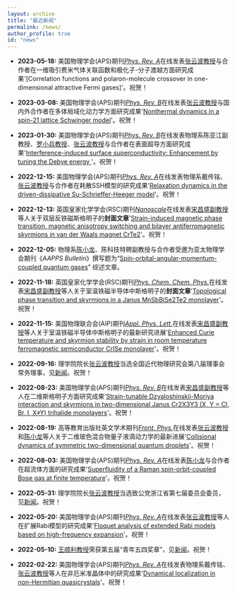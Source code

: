 ```yaml
---
layout: archive
title: "最近新闻"
permalink: /news/
author_profile: true
id: "news"
---
```


- **2023-05-18:**
    美国物理学会(APS)期刊[_Phys. Rev. A_](https://doi.org/10.1103/PhysRevA.107.053312)在线发表[张云波教授](https://iqsm-zstu.github.io/members/10yunbozhang)与合作者在一维吸引费米气体关联函数和极化子-分子渡越方面研究成果'[Correlation functions and polaron-molecule crossover in one-dimensional attractive Fermi gases]'。祝贺！
    
- **2023-03-08:**
    美国物理学会(APS)期刊[_Phys. Rev. B_](https://doi.org/10.1103/PhysRevB.107.104302)在线发表[张云波教授](https://iqsm-zstu.github.io/members/10yunbozhang)与国内外合作者在多体局域化动力学方面研究成果'[Nonthermal dynamics in a spin-21 lattice Schwinger model](https://arxiv.org/abs/2301.03006)'。祝贺！

- **2023-01-30:**
    美国物理学会(APS)期刊[_Phys. Rev. B_](https://doi.org/10.1103/PhysRevB.107.024510)在线发表物理系陈亚江副教授、[罗小兵教授](https://iqsm-zstu.github.io/members/05xiaobingluo)、[张云波教授](https://iqsm-zstu.github.io/members/10yunbozhang)与合作者在表面超导方面研究成果'[Interference-induced surface superconductivity: Enhancement by tuning the Debye energy
](https://arxiv.org/abs/2301.12979)'。祝贺！
    
- **2022-12-15:**
    美国物理学会(APS)期刊[_Phys. Rev. A_](https://doi.org/10.1103/PhysRevA.106.062208)在线发表物理系戴传铭、[张云波教授](https://iqsm-zstu.github.io/members/10yunbozhang)与合作者在耗散SSH模型的研究成果'[Relaxation dynamics in the driven-dissipative Su-Schrieffer-Heeger model](https://doi.org/10.1103/PhysRevA.106.062208)'。祝贺！ 
    
- **2022-12-13:**
    英国皇家化学学会(RSC)期刊[_Nanoscale_](https://doi.org/10.1039/D2NR04740C)在线发表[宋昌盛副教授](https://iqsm-zstu.github.io/members/04changshengsong)等人关于双层反铁磁斯格明子的**封面文章**'[Strain-induced magnetic phase transition, magnetic anisotropy switching and bilayer antiferromagnetic skyrmions in van der Waals magnet CrTe2](https://doi.org/10.1039/D2NR04740C)'。祝贺！
    
- **2022-12-05:**
    物理系[陈小龙](https://iqsm-zstu.github.io/members/01xiaolongchen)、陈科技特聘副教授与合作者受邀为亚太物理学会期刊《_AAPPS Bulletin_》撰写题为“[Spin-orbital-angular-momentum-coupled quantum gases](https://doi.org/10.1007/s43673-022-00069-w)” 综述文章。
    
- **2022-11-18:**
    英国皇家化学学会(RSC)期刊[_Phys. Chem. Chem. Phys._](https://doi.org/10.1039/D2CP03860A)在线发表[宋昌盛副教授](https://iqsm-zstu.github.io/members/04changshengsong)等人关于室温铁磁半导体中斯格明子的**封面文章**'[Topological phase transition and skyrmions in a Janus MnSbBiSe2Te2 monolayer](https://doi.org/10.1039/D2CP03860A)'。祝贺！
    
- **2022-11-15:**
    美国物理联合会(AIP)期刊[_Appl. Phys. Lett._](https://doi.org/10.1063/5.0117597)在线发表[宋昌盛副教授](https://iqsm-zstu.github.io/members/04changshengsong)等人关于室温铁磁半导体中斯格明子的最新研究进展'[Enhanced Curie temperature and skyrmion stability by strain in room temperature ferromagnetic semiconductor CrISe monolayer](https://arxiv.org/abs/2207.11418)'。祝贺！

- **2022-09-16:**
    理学院院长[张云波教授](https://iqsm-zstu.github.io/members/10yunbozhang)当选全国近代物理研究会第八届理事会常务理事，见[新闻](https://mp.weixin.qq.com/s/AkdLesQd-UncHpiFIO-PuA)。祝贺！

- **2022-08-23:**
    美国物理学会(APS)期刊[_Phys. Rev. B_](https://doi.org/10.1103/PhysRevB.106.094403)在线发表[宋昌盛副教授](https://iqsm-zstu.github.io/members/04changshengsong)等人在二维斯格明子方面研究成果'[Strain-tunable Dzyaloshinskii-Moriya interaction and skyrmions in two-dimensional Janus Cr2X3Y3 (X, Y = Cl, Br, I, X≠Y) trihalide monolayers](https://arxiv.org/abs/2109.00723)'。祝贺！

- **2022-08-19:**
    高等教育出版社英文学术期刊[_Front. Phys._](https://doi.org/10.1007/s11467-022-1192-z)在线发表[张云波教授](https://iqsm-zstu.github.io/members/10yunbozhang)和[陈小龙](https://iqsm-zstu.github.io/members/01xiaolongchen)等人关于二维玻色混合物量子液滴动力学的最新进展'[Collisional dynamics of symmetric two-dimensional quantum droplets](https://doi.org/10.1007/s11467-022-1192-z)'。祝贺！
    
- **2022-08-03:**
    美国物理学会(APS)期刊[_Phys. Rev. A_](https://doi.org/10.1103/PhysRevA.106.023302)在线发表[陈小龙](https://iqsm-zstu.github.io/members/01xiaolongchen)与合作者在超流体方面的研究成果'[Superfluidity of a Raman spin-orbit-coupled Bose gas at finite temperature](https://arxiv.org/abs/2203.02921)'。祝贺！    
    
- **2022-05-31:**
    理学院院长[张云波教授](https://iqsm-zstu.github.io/members/10yunbozhang)当选致公党浙江省第七届委员会委员，见[新闻](https://mp.weixin.qq.com/s/k0hY63N2yfL21s3LMj8VmQ)。祝贺！
    
- **2022-05-20:**
    美国物理学会(APS)期刊[_Phys. Rev. A_](https://doi.org/10.1103/PhysRevA.105.053717)在线发表[张云波教授](https://iqsm-zstu.github.io/members/10yunbozhang)等人在扩展Rabi模型的研究成果'[Floquet analysis of extended Rabi models based on high-frequency expansion](https://arxiv.org/abs/2202.09751)'。祝贺！
    
- **2022-05-10:**
    [王顺利教授](https://iqsm-zstu.github.io/members/08shunliwang)荣获第五届“青年五四奖章”，见[新闻](https://mp.weixin.qq.com/s/oxpsScPkj_NLMUqE95F5rw)。祝贺！
    
- **2022-02-22:**
    美国物理学会(APS)期刊[_Phys. Rev. A_](https://doi.org/10.1103/PhysRevA.105.022215)在线发表物理系戴传铭、[张云波教授](https://iqsm-zstu.github.io/members/10yunbozhang)等人在非厄米准晶体中的研究成果'[Dynamical localization in non-Hermitian quasicrystals](https://arxiv.org/abs/2201.04028)'。祝贺！








<!---
- **2022-03-15:**
    Two of [Jennifer Ortiz](https://homes.cs.washington.edu/~jortiz16/)'s papers got accepted!
    - 'SLAOrchestrator - Reducing the Cost of Performance SLAs in the Cloud' at USENIX ATC 2018
    - 'Learning State Representations for Query Optimization with Deep Reinforcement Learning' at the DEEM Workshop, SIGMOD 2018
-->

<!---
- **2022-02-15:**
    Watch [Dylan Hutchison](https://www.linkedin.com/in/dylanhutchison/)'s [recorded talk](https://youtu.be/d-ZY8lIs5Pc?t=2m45s) from the SIGMOD [BeyondMR workshop](https://sites.google.com/site/beyondmr2017/) on [LaraDB: A Minimalist Kernel for Linear and Relational Algbera](https://doi.org/10.1145/3070607.3070608)
-->
